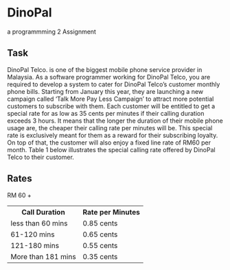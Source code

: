 # DinoPal
a programmming 2 Assignment
<h2> Task </h2>

DinoPal Telco. is one of the biggest mobile phone service provider in Malaysia. As a software programmer working for DinoPal Telco, you are required to develop a system to cater for DinoPal Telco’s customer monthly phone bills. Starting from January this year, they are launching a new campaign called ‘Talk More Pay Less Campaign’ to attract more potential customers to subscribe with them. Each customer will be entitled to get a special rate for as low as 35 cents per minutes if their calling duration exceeds 3 hours. It means that the longer the duration of their mobile phone usage are, the cheaper their calling rate per minutes will be. This special rate is exclusively meant for them as a reward for their subscribing loyalty. On top of that, the customer will also enjoy a fixed line rate of RM60 per month. Table 1 below illustrates the special calling rate offered by DinoPal Telco to their customer.

<h2> Rates </h2>
RM 60 +
<table>
<tr>
  <th>Call Duration</th>
  <th>Rate per Minutes</th>
</tr>
<tr>
  <td>less than 60 mins</td>
  <td>0.85 cents</td>
</tr>
<tr>
  <td>61-120 mins</td>
  <td>0.65 cents</td>
</tr>
<tr>
  <td>121-180 mins</td>
  <td>0.55 cents</td>
</tr>
<tr>
  <td>More than 181 mins</td>
  <td>0.35 cents</td>
</tr>
</table>

